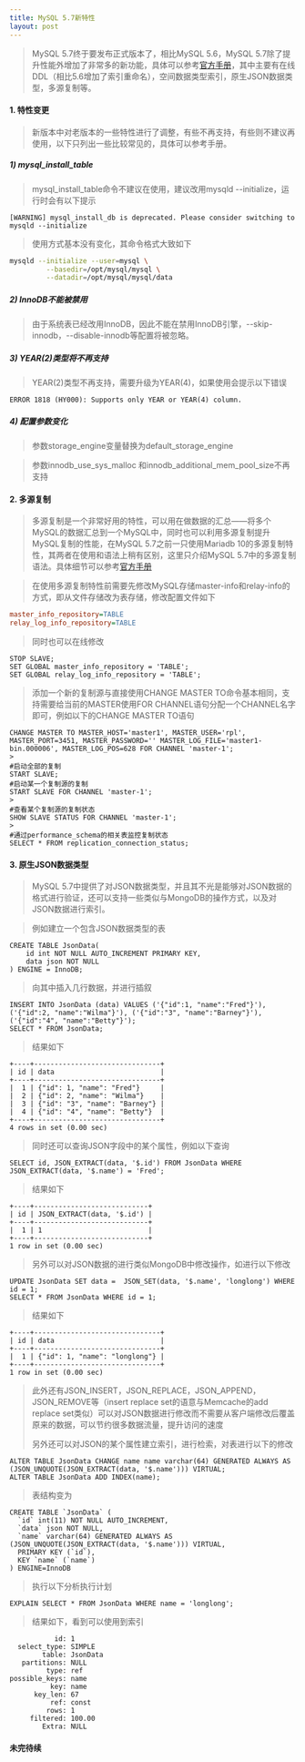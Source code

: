 ```yaml
---
title: MySQL 5.7新特性
layout: post
---
```


> MySQL 5.7终于要发布正式版本了，相比MySQL 5.6，MySQL 5.7除了提升性能外增加了非常多的新功能，具体可以参考[官方手册](http://dev.mysql.com/doc/refman/5.7/en/mysql-nutshell.html)，其中主要有在线DDL（相比5.6增加了索引重命名），空间数据类型索引，原生JSON数据类型，多源复制等。

#### 1. 特性变更

> 新版本中对老版本的一些特性进行了调整，有些不再支持，有些则不建议再使用，以下只列出一些比较常见的，具体可以参考手册。
>
##### 1) mysql\_install\_table

> mysql\_install\_table命令不建议在使用，建议改用mysqld --initialize，运行时会有以下提示
>
```
[WARNING] mysql_install_db is deprecated. Please consider switching to mysqld --initialize
```
> 使用方式基本没有变化，其命令格式大致如下
>
```bash
mysqld --initialize --user=mysql \
         --basedir=/opt/mysql/mysql \
	     --datadir=/opt/mysql/mysql/data
```
##### 2) InnoDB不能被禁用

> 由于系统表已经改用InnoDB，因此不能在禁用InnoDB引擎，--skip-innodb，--disable-innodb等配置将被忽略。
>
##### 3) YEAR(2)类型将不再支持

> YEAR(2)类型不再支持，需要升级为YEAR(4)，如果使用会提示以下错误
>
```
ERROR 1818 (HY000): Supports only YEAR or YEAR(4) column.
```
##### 4) 配置参数变化

> 参数storage\_engine变量替换为default\_storage\_engine

> 参数innodb\_use\_sys\_malloc 和innodb\_additional\_mem\_pool\_size不再支持

#### 2. 多源复制

> 多源复制是一个非常好用的特性，可以用在做数据的汇总——将多个MySQL的数据汇总到一个MySQL中，同时也可以利用多源复制提升MySQL复制的性能，在MySQL 5.7之前一只使用Mariadb 10的多源复制特性，其两者在使用和语法上稍有区别，这里只介绍MySQL 5.7中的多源复制语法。具体细节可以参考[官方手册](http://dev.mysql.com/doc/refman/5.7/en/replication-multi-source.html)

> 在使用多源复制特性前需要先修改MySQL存储master-info和relay-info的方式，即从文件存储改为表存储，修改配置文件如下
>
```ini
master_info_repository=TABLE
relay_log_info_repository=TABLE
```
> 同时也可以在线修改
>
```mysql
STOP SLAVE;
SET GLOBAL master_info_repository = 'TABLE';
SET GLOBAL relay_log_info_repository = 'TABLE';
```
> 添加一个新的复制源与直接使用CHANGE MASTER TO命令基本相同，支持需要给当前的MASTER使用FOR CHANNEL语句分配一个CHANNEL名字即可，例如以下的CHANGE MASTER TO语句
>
```mysql
CHANGE MASTER TO MASTER_HOST='master1', MASTER_USER='rpl', MASTER_PORT=3451, MASTER_PASSWORD='' MASTER_LOG_FILE='master1-bin.000006', MASTER_LOG_POS=628 FOR CHANNEL 'master-1';
>
#启动全部的复制
START SLAVE;
#启动某一个复制源的复制
START SLAVE FOR CHANNEL 'master-1';
>
#查看某个复制源的复制状态
SHOW SLAVE STATUS FOR CHANNEL 'master-1';
>
#通过performance_schema的相关表监控复制状态
SELECT * FROM replication_connection_status;
```

#### 3. 原生JSON数据类型

> MySQL 5.7中提供了对JSON数据类型，并且其不光是能够对JSON数据的格式进行验证，还可以支持一些类似与MongoDB的操作方式，以及对JSON数据进行索引。

> 例如建立一个包含JSON数据类型的表
>
```mysql
CREATE TABLE JsonData(
	id int NOT NULL AUTO_INCREMENT PRIMARY KEY,
	data json NOT NULL
) ENGINE = InnoDB;
```
> 向其中插入几行数据，并进行插叙
>
```mysql
INSERT INTO JsonData (data) VALUES ('{"id":1, "name":"Fred"}'), ('{"id":2, "name":"Wilma"}'), ('{"id":"3", "name":"Barney"}'), ('{"id":"4", "name":"Betty"}');
SELECT * FROM JsonData;
```
> 
> 结果如下
>
```
+----+-------------------------------+
| id | data                          |
+----+-------------------------------+
|  1 | {"id": 1, "name": "Fred"}     |
|  2 | {"id": 2, "name": "Wilma"}    |
|  3 | {"id": "3", "name": "Barney"} |
|  4 | {"id": "4", "name": "Betty"}  |
+----+-------------------------------+
4 rows in set (0.00 sec)
```
>
> 同时还可以查询JSON字段中的某个属性，例如以下查询
>
```mysql
SELECT id, JSON_EXTRACT(data, '$.id') FROM JsonData WHERE JSON_EXTRACT(data, '$.name') = 'Fred';
```
>
> 结果如下
>
```
+----+----------------------------+
| id | JSON_EXTRACT(data, '$.id') |
+----+----------------------------+
|  1 | 1                          |
+----+----------------------------+
1 row in set (0.00 sec)
```
>
> 另外可以对JSON数据的进行类似MongoDB中修改操作，如进行以下修改
>
```mysql
UPDATE JsonData SET data =  JSON_SET(data, '$.name', 'longlong') WHERE id = 1;
SELECT * FROM JsonData WHERE id = 1;
```
>
> 结果如下
>
```
+----+-------------------------------+
| id | data                          |
+----+-------------------------------+
|  1 | {"id": 1, "name": "longlong"} |
+----+-------------------------------+
1 row in set (0.00 sec)
```
>
> 此外还有JSON\_INSERT，JSON\_REPLACE，JSON\_APPEND，JSON\_REMOVE等（insert replace set的语意与Memcache的add replace set类似）可以对JSON数据进行修改而不需要从客户端修改后覆盖原来的数据，可以节约很多数据流量，提升访问的速度
>
> 另外还可以对JSON的某个属性建立索引，进行检索，对表进行以下的修改
>
```mysql
ALTER TABLE JsonData CHANGE name name varchar(64) GENERATED ALWAYS AS (JSON_UNQUOTE(JSON_EXTRACT(data, '$.name'))) VIRTUAL;
ALTER TABLE JsonData ADD INDEX(name);
```
> 表结构变为
>
```mysql
CREATE TABLE `JsonData` (
  `id` int(11) NOT NULL AUTO_INCREMENT,
  `data` json NOT NULL,
  `name` varchar(64) GENERATED ALWAYS AS (JSON_UNQUOTE(JSON_EXTRACT(data, '$.name'))) VIRTUAL,
  PRIMARY KEY (`id`),
  KEY `name` (`name`)
) ENGINE=InnoDB
```
>
> 执行以下分析执行计划
>
```mysql
EXPLAIN SELECT * FROM JsonData WHERE name = 'longlong';
```
> 结果如下，看到可以使用到索引
>
```
           id: 1
  select_type: SIMPLE
        table: JsonData
   partitions: NULL
         type: ref
possible_keys: name
          key: name
      key_len: 67
          ref: const
         rows: 1
     filtered: 100.00
        Extra: NULL
```
>
#### 未完待续
